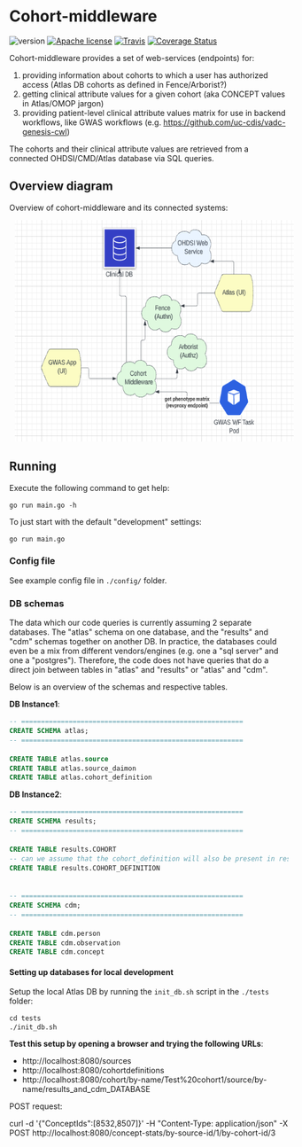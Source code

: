 # Cohort-middleware

![version](https://img.shields.io/github/release/uc-cdis/cohort-middleware.svg) [![Apache license](http://img.shields.io/badge/license-Apache-blue.svg?style=flat)](LICENSE) [![Travis](https://travis-ci.org/uc-cdis/cohort-middleware.svg?branch=master)](https://travis-ci.org/uc-cdis/cohort-middleware) [![Coverage Status](https://coveralls.io/repos/github/uc-cdis/cohort-middleware/badge.svg?branch=master)](https://coveralls.io/github/uc-cdis/cohort-middleware?branch=master)

Cohort-middleware provides a set of web-services (endpoints) for:

1. providing information about cohorts to which a user has authorized access (Atlas DB cohorts as defined in Fence/Arborist?)
2. getting clinical attribute values for a given cohort (aka CONCEPT values in Atlas/OMOP jargon)
3. providing patient-level clinical attribute values matrix for use in backend workflows, like GWAS workflows (e.g. https://github.com/uc-cdis/vadc-genesis-cwl)

The cohorts and their clinical attribute values are retrieved from a
connected OHDSI/CMD/Atlas database via SQL queries.

## Overview diagram

Overview of cohort-middleware and its connected systems:

<div align="center">
<img src="./docs/cohort-middleware-overview.png" alt="Cohort-middleware and connected systems overview" height="400" hspace="10"/>
</div>


## Running

Execute the following command to get help:

```
go run main.go -h
```

To just start with the default "development" settings:
```
go run main.go
```


### Config file

See example config file in `./config/` folder.

### DB schemas

The data which our code queries is currently assuming 2 separate databases.
The "atlas" schema on one database, and the "results" and "cdm" schemas
together on another DB. In practice, the databases could even be a mix from
different vendors/engines (e.g. one a "sql server" and one a "postgres").
Therefore, the code does not have queries that do a direct join between
tables in "atlas" and "results" or "atlas" and "cdm".

Below is an overview of the schemas and respective tables.


**DB Instance1**:
```sql
-- ========================================================
CREATE SCHEMA atlas;
-- ========================================================

CREATE TABLE atlas.source
CREATE TABLE atlas.source_daimon
CREATE TABLE atlas.cohort_definition
```

**DB Instance2**:

```sql
-- ========================================================
CREATE SCHEMA results;
-- ========================================================

CREATE TABLE results.COHORT
-- can we assume that the cohort_definition will also be present in results? That will make queries easier
CREATE TABLE results.COHORT_DEFINITION


-- ========================================================
CREATE SCHEMA cdm;
-- ========================================================

CREATE TABLE cdm.person
CREATE TABLE cdm.observation
CREATE TABLE cdm.concept
```


#### Setting up databases for local development

Setup the local Atlas DB by running the `init_db.sh` script in the `./tests` folder:

```
cd tests
./init_db.sh
```

**Test this setup by opening a browser and trying the following URLs**:

- http://localhost:8080/sources
- http://localhost:8080/cohortdefinitions
- http://localhost:8080/cohort/by-name/Test%20cohort1/source/by-name/results_and_cdm_DATABASE

POST request:

curl -d '{"ConceptIds":[8532,8507]}' -H "Content-Type: application/json" -X POST http://localhost:8080/concept-stats/by-source-id/1/by-cohort-id/3
